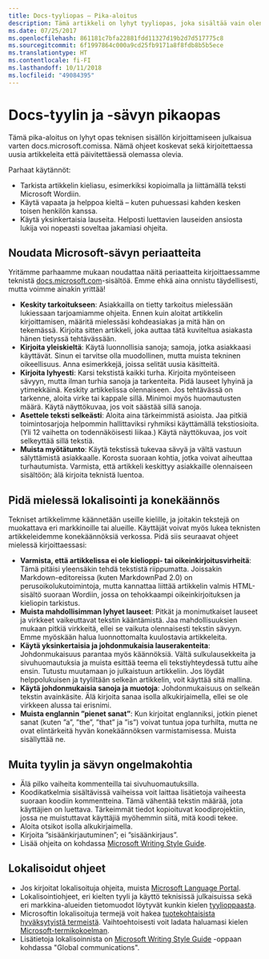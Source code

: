 ```yaml
---
title: Docs-tyyliopas – Pika-aloitus
description: Tämä artikkeli on lyhyt tyyliopas, joka sisältää vain olennaiset aiheet docs.microsoft.comin käytön aloittamiseen liittyen.
ms.date: 07/25/2017
ms.openlocfilehash: 861181c7bfa22881fdd11327d19b2d7d517775c8
ms.sourcegitcommit: 6f1997864c000a9cd25fb9171a8f8fdb8b5b5ece
ms.translationtype: HT
ms.contentlocale: fi-FI
ms.lasthandoff: 10/11/2018
ms.locfileid: "49084395"
---
```

# <a name="docs-style-and-voice-quick-start"></a>Docs-tyylin ja -sävyn pikaopas

Tämä pika-aloitus on lyhyt opas teknisen sisällön kirjoittamiseen julkaisua varten docs.microsoft.comissa. Nämä ohjeet koskevat sekä kirjoitettaessa uusia artikkeleita että päivitettäessä olemassa olevia.

Parhaat käytännöt:

- Tarkista artikkelin kieliasu, esimerkiksi kopioimalla ja liittämällä teksti Microsoft Wordiin.
- Käytä vapaata ja helppoa kieltä – kuten puhuessasi kahden kesken toisen henkilön kanssa.
- Käytä yksinkertaisia lauseita. Helposti luettavien lauseiden ansiosta lukija voi nopeasti soveltaa jakamiasi ohjeita.

## <a name="use-the-microsoft-voice-principles"></a>Noudata Microsoft-sävyn periaatteita

Yritämme parhaamme mukaan noudattaa näitä periaatteita kirjoittaessamme teknistä [docs.microsoft.com](https://docs.microsoft.com)-sisältöä. Emme ehkä aina onnistu täydellisesti, mutta voimme ainakin yrittää!

- **Keskity tarkoitukseen**: Asiakkailla on tietty tarkoitus mielessään lukiessaan tarjoamiamme ohjeita. Ennen kuin aloitat artikkelin kirjoittamisen, määritä mielessäsi kohdeasiakas ja mitä hän on tekemässä. Kirjoita sitten artikkeli, joka auttaa tätä kuviteltua asiakasta hänen tietyssä tehtävässään.
- **Kirjoita yleiskieltä**: Käytä luonnollisia sanoja; samoja, jotka asiakkaasi käyttävät. Sinun ei tarvitse olla muodollinen, mutta muista tekninen oikeellisuus. Anna esimerkkejä, joissa selität uusia käsitteitä.
- **Kirjoita lyhyesti**: Karsi tekstistä kaikki turha. Kirjoita myönteiseen sävyyn, mutta ilman turhia sanoja ja tarkenteita. Pidä lauseet lyhyinä ja ytimekkäinä. Keskity artikkelissa olennaiseen. Jos tehtävässä on tarkenne, aloita virke tai kappale sillä. Minimoi myös huomautusten määrä. Käytä näyttökuvaa, jos voit säästää sillä sanoja.
- **Asettele teksti selkeästi**: Aloita aina tärkeimmistä asioista. Jaa pitkiä toimintosarjoja helpommin hallittaviksi ryhmiksi käyttämällä tekstiosioita. (Yli 12 vaihetta on todennäköisesti liikaa.) Käytä näyttökuvaa, jos voit selkeyttää sillä tekstiä.
- **Muista myötätunto**: Käytä tekstissä tukevaa sävyä ja vältä vastuun sälyttämistä asiakkaalle. Korosta suoraan kohtia, jotka voivat aiheuttaa turhautumista. Varmista, että artikkeli keskittyy asiakkaille olennaiseen sisältöön; älä kirjoita teknistä luentoa.

## <a name="consider-localization-and-machine-translation"></a>Pidä mielessä lokalisointi ja konekäännös

Tekniset artikkelimme käännetään useille kielille, ja joitakin tekstejä on muokattava eri markkinoille tai alueille. Käyttäjät voivat myös lukea teknisten artikkeleidemme konekäännöksiä verkossa. Pidä siis seuraavat ohjeet mielessä kirjoittaessasi:

- **Varmista, että artikkelissa ei ole kielioppi- tai oikeinkirjoitusvirheitä**: Tämä pitäisi yleensäkin tehdä tekstistä riippumatta. Joissakin Markdown-editoreissa (kuten MarkdownPad 2.0) on perusoikolukutoimintoja, mutta kannattaa liittää artikkelin valmis HTML-sisältö suoraan Wordiin, jossa on tehokkaampi oikeinkirjoituksen ja kieliopin tarkistus.
- **Muista mahdollisimman lyhyet lauseet**: Pitkät ja monimutkaiset lauseet ja virkkeet vaikeuttavat tekstin kääntämistä. Jaa mahdollisuuksien mukaan pitkiä virkkeitä, ellei se vaikuta olennaisesti tekstin sävyyn. Emme myöskään halua luonnottomalta kuulostavia artikkeleita.
- **Käytä yksinkertaisia ja johdonmukaisia lauserakenteita**: Johdonmukaisuus parantaa myös käännöksiä. Vältä sulkulausekkeita ja sivuhuomautuksia ja muista esittää teema eli tekstiyhteydessä tuttu aihe ensin. Tutustu muutamaan jo julkaistuun artikkeliin. Jos löydät helppolukuisen ja tyyliltään selkeän artikkelin, voit käyttää sitä mallina.
- **Käytä johdonmukaisia sanoja ja muotoja**: Johdonmukaisuus on selkeän tekstin avainkäsite. Älä kirjoita sanaa isolla alkukirjaimella, ellei se ole virkkeen alussa tai erisnimi.
- **Muista englannin ”pienet sanat”**: Kun kirjoitat englanniksi, jotkin pienet sanat (kuten ”a”, ”the”, ”that” ja ”is”) voivat tuntua jopa turhilta, mutta ne ovat elintärkeitä hyvän konekäännöksen varmistamisessa. Muista sisällyttää ne.

## <a name="other-style-and-voice-issues-to-watch-for"></a>Muita tyylin ja sävyn ongelmakohtia

- Älä pilko vaiheita kommenteilla tai sivuhuomautuksilla.
- Koodikatkelmia sisältävissä vaiheissa voit laittaa lisätietoja vaiheesta suoraan koodiin kommentteina. Tämä vähentää tekstin määrää, jota käyttäjien on luettava. Tärkeimmät tiedot kopioituvat koodiprojektiin, jossa ne muistuttavat käyttäjiä myöhemmin siitä, mitä koodi tekee.
- Aloita otsikot isolla alkukirjaimella.
- Kirjoita ”sisäänkirjautuminen”; ei ”sisäänkirjaus”.
- Lisää ohjeita on kohdassa [Microsoft Writing Style Guide](https://docs.microsoft.com/style-guide/welcome).

## <a name="localized-documentation"></a>Lokalisoidut ohjeet

- Jos kirjoitat lokalisoituja ohjeita, muista [Microsoft Language Portal](https://www.microsoft.com/Language/Default.aspx).
- Lokalisointiohjeet, eri kielten tyyli ja käyttö teknisissä julkaisuissa sekä eri markkina-alueiden tietomuodot löytyvät kunkin kielen [tyylioppaasta](https://www.microsoft.com/Language/StyleGuides).
- Microsoftin lokalisoituja termejä voit hakea [tuotekohtaisista hyväksytyistä termeistä](https://www.microsoft.com/Language/Default.aspx). Vaihtoehtoisesti voit ladata haluamasi kielen [Microsoft-termikokoelman](https://www.microsoft.com/Language/Terminology.aspx).
- Lisätietoja lokalisoinnista on [Microsoft Writing Style Guide](https://docs.microsoft.com/style-guide/global-communications) -oppaan kohdassa "Global communications".
